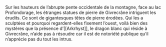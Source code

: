 Sur les hauteurs de l’abrupte pente occidentale de la montagne, face au lac Profondorage, les étranges statues de pierre de Givrecrâne intriguent les érudits. Ce sont de gigantesques têtes de pierre érodées. Qui les a sculptées et pourquoi regardent-elles fixement l’ouest, voilà bien des mystères que la présence d’[[Arkrhyst]], le dragon blanc qui réside à Givrecrâne, n’aide pas à résoudre car il est de notoriété publique qu’il n’apprécie pas du tout les intrus.